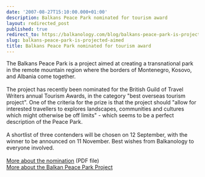 ```yaml
---
date: '2007-08-27T15:10:00.000+01:00'
description: Balkans Peace Park nominated for tourism award
layout: redirected_post
published: true
redirect_to: https://balkanology.com/blog/balkans-peace-park-is-projected-aimed/
slug: balkans-peace-park-is-projected-aimed
title: Balkans Peace Park nominated for tourism award
---
```


The Balkans Peace Park is a project aimed at creating a transnational park in the remote mountain region where the borders of Montenegro, Kosovo, and Albania come together.<br /><br />The project has recently been nominated for the British Guild of Travel Writers annual Tourism Awards, in the category "best overseas tourism project". One of the criteria for the prize is that the project should "allow for interested travellers to explores landscapes, communities and cultures which might otherwise be off limits" - which seems to be a perfect description of the Peace Park.<br /><br />A shortlist of three contenders will be chosen on 12 September, with the winner to be announced on 11 November. Best wishes from Balkanology to everyone involved.<br /><br /><a href="http://www.balkanspeacepark.org/tourism%20award%20announcement.pdf">More about the nomination</a> (PDF file)<br /><a href="http://www.balkanspeacepark.org/">More about the Balkan Peace Park Project</a>